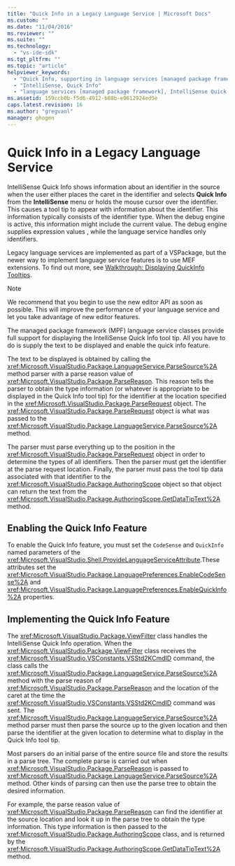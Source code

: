 ```yaml
---
title: "Quick Info in a Legacy Language Service | Microsoft Docs"
ms.custom: ""
ms.date: "11/04/2016"
ms.reviewer: ""
ms.suite: ""
ms.technology: 
  - "vs-ide-sdk"
ms.tgt_pltfrm: ""
ms.topic: "article"
helpviewer_keywords: 
  - "Quick Info, supporting in language services [managed package framework]"
  - "IntelliSense, Quick Info"
  - "language services [managed package framework], IntelliSense Quick Info"
ms.assetid: 159ccb0b-f5d6-4912-b88b-e9612924ed5e
caps.latest.revision: 16
ms.author: "gregvanl"
manager: ghogen
---
```

# Quick Info in a Legacy Language Service
IntelliSense Quick Info shows information about an identifier in the source when the user either places the caret in the identifier and selects **Quick Info** from the **IntelliSense** menu or holds the mouse cursor over the identifier. This causes a tool tip to appear with information about the identifier. This information typically consists of the identifier type. When the debug engine is active, this information might include the current value. The debug engine supplies expression values , while the language service handles only identifiers.  
  
 Legacy language services are implemented as part of a VSPackage, but the newer way to implement language service features is to use MEF extensions. To find out more, see [Walkthrough: Displaying QuickInfo Tooltips](../../extensibility/walkthrough-displaying-quickinfo-tooltips.md).  
  
> [!NOTE]
>  We recommend that you begin to use the new editor API as soon as possible. This will improve the performance of your language service and let you take advantage of new editor features.  
  
 The managed package framework (MPF) language service classes provide full support for displaying the IntelliSense Quick Info tool tip. All you have to do is supply the text to be displayed and enable the quick info feature.  
  
 The text to be displayed is obtained by calling the <xref:Microsoft.VisualStudio.Package.LanguageService.ParseSource%2A> method parser with a parse reason value of <xref:Microsoft.VisualStudio.Package.ParseReason>. This reason tells the parser to obtain the type information (or whatever is appropriate to be displayed in the Quick Info tool tip) for the identifier at the location specified in the <xref:Microsoft.VisualStudio.Package.ParseRequest> object. The <xref:Microsoft.VisualStudio.Package.ParseRequest> object is what was passed to the <xref:Microsoft.VisualStudio.Package.LanguageService.ParseSource%2A> method.  
  
 The parser must parse everything up to the position in the <xref:Microsoft.VisualStudio.Package.ParseRequest> object in order to determine the types of all identifiers. Then the parser must get the identifier at the parse request location. Finally, the parser must pass the tool tip data associated with that identifier to the <xref:Microsoft.VisualStudio.Package.AuthoringScope> object so that object can return the text from the <xref:Microsoft.VisualStudio.Package.AuthoringScope.GetDataTipText%2A> method.  
  
## Enabling the Quick Info Feature  
 To enable the Quick Info feature, you must set the `CodeSense` and `QuickInfo` named parameters of the <xref:Microsoft.VisualStudio.Shell.ProvideLanguageServiceAttribute>.These attributes set the <xref:Microsoft.VisualStudio.Package.LanguagePreferences.EnableCodeSense%2A> and <xref:Microsoft.VisualStudio.Package.LanguagePreferences.EnableQuickInfo%2A> properties.  
  
## Implementing the Quick Info Feature  
 The <xref:Microsoft.VisualStudio.Package.ViewFilter> class handles the IntelliSense Quick Info operation. When the <xref:Microsoft.VisualStudio.Package.ViewFilter> class receives the <xref:Microsoft.VisualStudio.VSConstants.VSStd2KCmdID> command, the class calls the <xref:Microsoft.VisualStudio.Package.LanguageService.ParseSource%2A> method with the parse reason of <xref:Microsoft.VisualStudio.Package.ParseReason> and the location of the caret at the time the <xref:Microsoft.VisualStudio.VSConstants.VSStd2KCmdID> command was sent. The <xref:Microsoft.VisualStudio.Package.LanguageService.ParseSource%2A> method parser must then parse the source up to the given location and then parse the identifier at the given location to determine what to display in the Quick Info tool tip.  
  
 Most parsers do an initial parse of the entire source file and store the results in a parse tree. The complete parse is carried out when <xref:Microsoft.VisualStudio.Package.ParseReason> is passed to <xref:Microsoft.VisualStudio.Package.LanguageService.ParseSource%2A> method. Other kinds of parsing can then use the parse tree to obtain the desired information.  
  
 For example, the parse reason value of <xref:Microsoft.VisualStudio.Package.ParseReason> can find the identifier at the source location and look it up in the parse tree to obtain the type information. This type information is then passed to the <xref:Microsoft.VisualStudio.Package.AuthoringScope> class, and is returned by the <xref:Microsoft.VisualStudio.Package.AuthoringScope.GetDataTipText%2A> method.